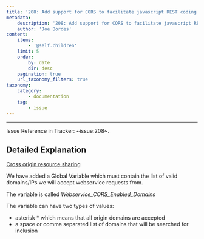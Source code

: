 ```yaml
---
title: '208: Add support for CORS to facilitate javascript REST coding'
metadata:
    description: '208: Add support for CORS to facilitate javascript REST coding'
    author: 'Joe Bordes'
content:
    items:
        - '@self.children'
    limit: 5
    order:
        by: date
        dir: desc
    pagination: true
    url_taxonomy_filters: true
taxonomy:
    category:
        - documentation
    tag:
        - issue
---
```

---
Issue Reference in Tracker: ~issue:208~.

## Detailed Explanation

[Cross origin resource sharing](https://en.wikipedia.org/wiki/Cross-origin_resource_sharing)

We have added a Global Variable which must contain the list of valid domains/IPs we will accept webservice requests from.

The variable is called *Webservice_CORS_Enabled_Domains*

The variable can have two types of values:

- asterisk * which means that all origin domains are accepted
- a space or comma separated list of domains that will be searched for inclusion